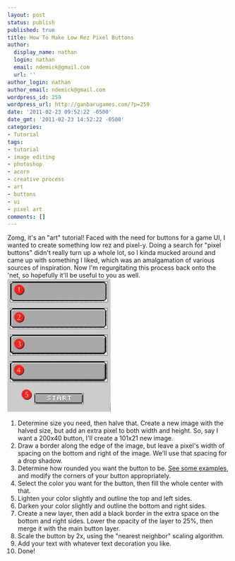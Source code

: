 ```yaml
---
layout: post
status: publish
published: true
title: How To Make Low Rez Pixel Buttons
author:
  display_name: nathan
  login: nathan
  email: ndemick@gmail.com
  url: ''
author_login: nathan
author_email: ndemick@gmail.com
wordpress_id: 259
wordpress_url: http://ganbarugames.com/?p=259
date: '2011-02-23 09:52:22 -0500'
date_gmt: '2011-02-23 14:52:22 -0500'
categories:
- Tutorial
tags:
- tutorial
- image editing
- photoshop
- acorn
- creative process
- art
- buttons
- ui
- pixel art
comments: []
---
```

<p>Zomg, it's an "art" tutorial! Faced with the need for buttons for a game UI, I wanted to create something low rez and pixel-y. Doing a search for "pixel buttons" didn't really turn up a whole lot, so I kinda mucked around and came up with something I liked, which was an amalgamation of various sources of inspiration. Now I'm regurgitating this process back onto the 'net, so hopefully it'll be useful to you as well.<br />
<a href="/assets/uploads/2011/02/button-steps.png"><img src="/assets/uploads/2011/02/button-steps-234x300.png" alt="" title="button-steps" width="234" height="300" class="alignright size-medium wp-image-262" /></a></p>
<ol>
<li>Determine size you need, then halve that. Create a new image with the halved size, but add an extra pixel to both width and height. So, say I want a 200x40 button, I'll create a 101x21 new image.</li>
<li>Draw a border along the edge of the image, but leave a pixel's width of spacing on the bottom and right of the image. We'll use that spacing for a drop shadow.</li>
<li>Determine how rounded you want the button to be. <a href="/assets/uploads/2011/02/button-border-radius.png">See some examples</a>, and modify the corners of your button appropriately.</li>
<li>Select the color you want for the button, then fill the whole center with that. </li>
<li>Lighten your color slightly and outline the top and left sides.</li>
<li>Darken your color slightly and outline the bottom and right sides.</li>
<li>Create a new layer, then add a black border in the extra space on the bottom and right sides. Lower the opacity of the layer to 25%, then merge it with the main button layer.</li>
<li>Scale the button by 2x, using the "nearest neighbor" scaling algorithm.</li>
<li>Add your text with whatever text decoration you like.</li>
<li>Done!</li>
</ol>
